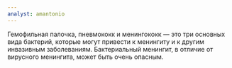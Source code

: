 ```yaml
---
analyst: amantonio
---
```


Гемофильная палочка, пневмококк и менингококк — это три основных вида бактерий, которые могут привести к менингиту и к другим инвазивным заболеваниям. Бактериальный менингит, в отличие от вирусного менингита, может быть очень опасным.
